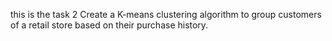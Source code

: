 this is the task 2 Create a K-means clustering algorithm to group customers of a retail store based on their purchase history.
